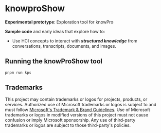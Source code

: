 # knowproShow

**Experimental prototype**: Exploration tool for knowPro

**Sample code** and early ideas that explore how to:

- Use HCI concepts to interact with **_structured knowledge_** from conversations, transcripts, documents, and images.

## Running the knowProShow tool

```kps
pnpm run kps
```

## Trademarks

This project may contain trademarks or logos for projects, products, or services. Authorized use of Microsoft
trademarks or logos is subject to and must follow
[Microsoft's Trademark & Brand Guidelines](https://www.microsoft.com/en-us/legal/intellectualproperty/trademarks/usage/general).
Use of Microsoft trademarks or logos in modified versions of this project must not cause confusion or imply Microsoft sponsorship.
Any use of third-party trademarks or logos are subject to those third-party's policies.
